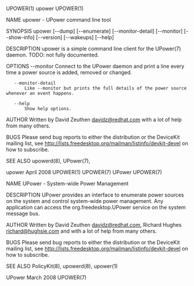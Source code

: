UPOWER(1)                                                                                       upower                                                                                       UPOWER(1)

NAME
       upower - UPower command line tool

SYNOPSIS
       upower [--dump] [--enumerate] [--monitor-detail] [--monitor] [--show-info] [--version] [--wakeups] [--help]

DESCRIPTION
       upower is a simple command line client for the UPower(7) daemon. TODO: not fully documented.

OPTIONS
       --monitor
           Connect to the UPower daemon and print a line every time a power source is added, removed or changed.

       --monitor-detail
           Like --monitor but prints the full details of the power source whenever an event happens.

       --help
           Show help options.

AUTHOR
       Written by David Zeuthen <davidz@redhat.com> with a lot of help from many others.

BUGS
       Please send bug reports to either the distribution or the DeviceKit mailing list, see http://lists.freedesktop.org/mailman/listinfo/devkit-devel on how to subscribe.

SEE ALSO
       upowerd(8), UPower(7),

upower                                                                                        April 2008                                                                                     UPOWER(1)
UPOWER(7)                                                                                       UPower                                                                                       UPOWER(7)

NAME
       UPower - System-wide Power Management

DESCRIPTION
       UPower provides an interface to enumerate power sources on the system and control system-wide power management. Any application can access the org.freedesktop.UPower service on the system
       message bus.

AUTHOR
       Written by David Zeuthen <davidz@redhat.com>, Richard Hughes <richard@hughsie.com> and with a lot of help from many others.

BUGS
       Please send bug reports to either the distribution or the DeviceKit mailing list, see http://lists.freedesktop.org/mailman/listinfo/devkit-devel on how to subscribe.

SEE ALSO
       PolicyKit(8), upowerd(8), upower(1)

UPower                                                                                        March 2008                                                                                     UPOWER(7)
